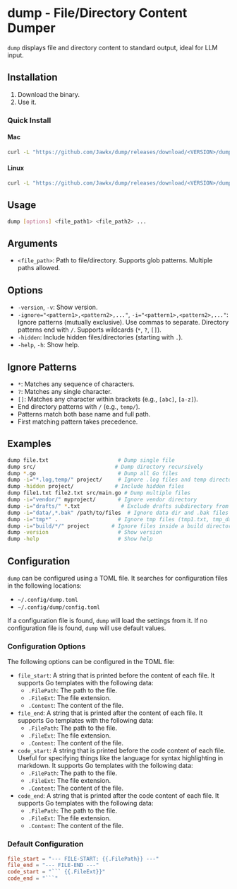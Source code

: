 # dump - File/Directory Content Dumper

`dump` displays file and directory content to standard output, ideal for LLM input.

## Installation

1.  Download the binary.
2.  Use it.

### Quick Install

#### Mac

```bash
curl -L "https://github.com/Jawkx/dump/releases/download/<VERSION>/dump-darwin-amd64" -o dump && chmod +x dump && mkdir -p "$HOME/.local/bin" 2>/dev/null && mv dump "$HOME/.local/bin/dump" && if ! echo "$PATH" | grep -q "$HOME/.local/bin"; then echo "Please add $HOME/.local/bin to your PATH."; fi
```

#### Linux

```bash
curl -L "https://github.com/Jawkx/dump/releases/download/<VERSION>/dump-linux-amd64" -o dump && chmod +x dump && mkdir -p "$HOME/.local/bin" 2>/dev/null && mv dump "$HOME/.local/bin/dump" && if ! echo "$PATH" | grep -q "$HOME/.local/bin"; then echo "Please add $HOME/.local/bin to your PATH."; fi
```

## Usage

```bash
dump [options] <file_path1> <file_path2> ...
```

## Arguments

*   `<file_path>`: Path to file/directory. Supports glob patterns. Multiple paths allowed.

## Options

*   `-version`, `-v`: Show version.
*   `-ignore="<pattern1>,<pattern2>,..."`, `-i="<pattern1>,<pattern2>,..."`: Ignore patterns (mutually exclusive). Use commas to separate. Directory patterns end with `/`. Supports wildcards (`*`, `?`, `[]`).
*   `-hidden`: Include hidden files/directories (starting with `.`).
*   `-help`, `-h`: Show help.

## Ignore Patterns

*   `*`: Matches any sequence of characters.
*   `?`: Matches any single character.
*   `[]`: Matches any character within brackets (e.g., `[abc]`, `[a-z]`).
*   End directory patterns with `/` (e.g., `temp/`).
*   Patterns match both base name and full path.
*   First matching pattern takes precedence.

## Examples

```bash
dump file.txt                      # Dump single file
dump src/                         # Dump directory recursively
dump *.go                          # Dump all Go files
dump -i="*.log,temp/" project/     # Ignore .log files and temp directory
dump -hidden project/             # Include hidden files
dump file1.txt file2.txt src/main.go # Dump multiple files
dump -i="vendor/" myproject/       # Ignore vendor directory
dump -i="drafts/" *.txt             # Exclude drafts subdirectory from .txt files
dump -i="data/,*.bak" /path/to/files  # Ignore data dir and .bak files
dump -i="tmp*" .                   # Ignore tmp files (tmp1.txt, tmp_data.csv)
dump -i="build/*/" project       # Ignore files inside a build directory
dump -version                      # Show version
dump -help                         # Show help
```

## Configuration

`dump` can be configured using a TOML file. It searches for configuration files in the following locations:

*   `~/.config/dump.toml`
*   `~/.config/dump/config.toml`

If a configuration file is found, `dump` will load the settings from it. If no configuration file is found, `dump` will use default values.

### Configuration Options

The following options can be configured in the TOML file:

*   `file_start`:  A string that is printed before the content of each file.  It supports Go templates with the following data:
    *   `.FilePath`: The path to the file.
    *   `.FileExt`:  The file extension.
    *   `.Content`: The content of the file.
*   `file_end`: A string that is printed after the content of each file. It supports Go templates  with the following data:
    *   `.FilePath`: The path to the file.
    *   `.FileExt`:  The file extension.
    *   `.Content`: The content of the file.
*   `code_start`: A string that is printed before the code content of each file. Useful for specifying things like the language for syntax highlighting in markdown. It supports Go templates with the following data:
    *   `.FilePath`: The path to the file.
    *   `.FileExt`:  The file extension.
    *   `.Content`: The content of the file.
*   `code_end`:   A string that is printed after the code content of each file.  It supports Go templates with the following data:
    *   `.FilePath`: The path to the file.
    *   `.FileExt`:  The file extension.
    *   `.Content`: The content of the file.

### Default Configuration

```toml
file_start = "--- FILE-START: {{.FilePath}} ---"
file_end = "--- FILE-END ---"
code_start = "``` {{.FileExt}}"
code_end = "```"
```
